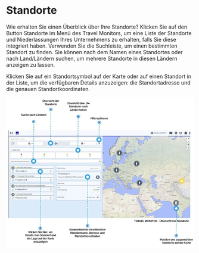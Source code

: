 # Standorte

Wie erhalten Sie einen Überblick über Ihre Standorte? Klicken Sie auf den Button Standorte im Menü des Travel Monitors, um eine Liste der Standorte und Niederlassungen Ihres Unternehmens zu erhalten, falls Sie diese integriert haben. Verwenden Sie die Suchleiste, um einen bestimmten Standort zu finden. Sie können nach dem Namen eines Standortes oder nach Land/Ländern suchen, um mehrere Standorte in diesen Ländern anzeigen zu lassen.

Klicken Sie auf ein Standortsymbol auf der Karte oder auf einen Standort in der Liste, um die verfügbaren Details anzuzeigen: die Standortadresse und die genauen Standortkoordinaten.

![](../../.gitbook/assets/tm_img03.JPG)

